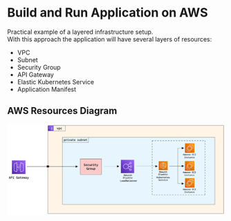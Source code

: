 # Build and Run Application on AWS
Practical example of a layered infrastructure setup.  
With this approach the application will have several layers of resources:

* VPC
* Subnet
* Security Group
* API Gateway
* Elastic Kubernetes Service
* Application Manifest

## AWS Resources Diagram

![eks-demo-application](../diagrams/eks-demo-application.png)
